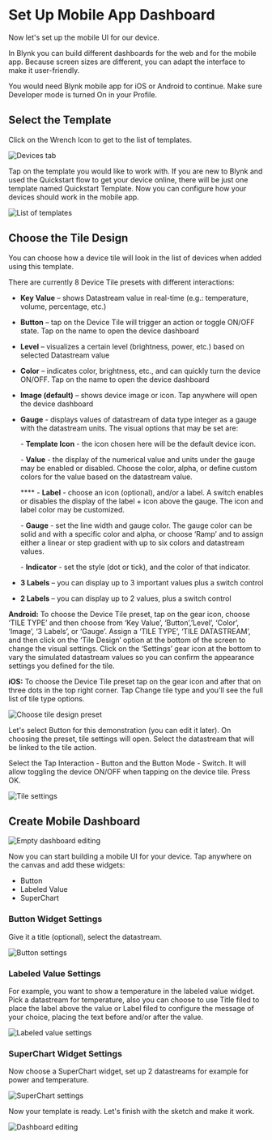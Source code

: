 # Set Up Mobile App Dashboard

Now let's set up the mobile UI for our device.

In Blynk you can build different dashboards for the web and for the mobile app. Because screen sizes are different, you can adapt the interface to make it user-friendly.

You would need Blynk mobile app for iOS or Android to continue. Make sure Developer mode is turned On in your Profile.

## Select the Template

Click on the Wrench Icon to get to the list of templates.&#x20;

![Devices tab](https://user-images.githubusercontent.com/72790181/119994637-7235cd80-bfd5-11eb-9ad5-b932d1bfc1a6.png)

Tap on the template you would like to work with. If you are new to Blynk and used the Quickstart flow to get your device online, there will be just one template named Quickstart Template. Now you can configure how your devices should work in the mobile app.

![List of templates](https://user-images.githubusercontent.com/72790181/119501811-e2dcb000-bd71-11eb-8d15-23889cdc4176.png)

## Choose the Tile Design

You can choose how a device tile will look in the list of devices when added using this template.

There are currently 8 Device Tile presets with different interactions:

* **Key Value** – shows Datastream value in real-time (e.g.: temperature, volume, percentage, etc.)
* **Button** – tap on the Device Tile will trigger an action or toggle ON/OFF state. Tap on the name to open the device dashboard
* **Level** – visualizes a certain level (brightness, power, etc.) based on selected Datastream value
* **Color** – indicates color, brightness, etc., and can quickly turn the device ON/OFF. Tap on the name to open the device dashboard
* **Image (default)** – shows device image or icon. Tap anywhere will open the device dashboard&#x20;
*   **Gauge** - displays values of datastream of data type integer as a gauge with the datastream units. The visual options that may be set are:

    \- **Template Icon** - the icon chosen here will be the default device icon.

    \- **Value** - the display of the numerical value and units under the gauge may be enabled or disabled. Choose the color, alpha, or define custom colors for the value based on the datastream value.

    &#x20;**** - **Label** - choose an icon (optional), and/or a label. A switch enables or disables the display of the label + icon above the gauge. The icon and label color may be customized.

    \- **Gauge** - set the line width and gauge color. The gauge color can be solid and with a specific color and alpha, or choose ‘Ramp’ and to assign either a linear or step gradient with up to six colors and datastream values.

    \- **Indicator** - set the style (dot or tick), and the color of that indicator.
* **3 Labels** – you can display up to 3 important values plus a switch control
* **2 Labels** – you can display up to 2 values, plus a switch control

**Android:** To choose the Device Tile preset, tap on the gear icon, choose ‘TILE TYPE’ and then choose from ‘Key Value’, ‘Button’,’Level’, ‘Color’, ‘Image’, ‘3 Labels’, or ‘Gauge’. Assign a ‘TILE TYPE’, ‘TILE DATASTREAM’, and then click on the ‘Tile Design’ option at the bottom of the screen to change the visual settings. Click on the ‘Settings’ gear icon at the bottom to vary the simulated datastream values so you can confirm the appearance settings you defined for the tile.

**iOS:** To choose the Device Tile preset tap on the gear icon and after that on three dots in the top right corner. Tap Change tile type and you'll see the full list of tile type options.

![Choose tile design preset](https://user-images.githubusercontent.com/72790181/119505413-9a26f600-bd75-11eb-9a73-986f5ab3dce0.png)

Let's select Button for this demonstration (you can edit it later). On choosing the preset, tile settings will open. Select the datastream that will be linked to the tile action.

Select the Tap Interaction - Button and the Button Mode - Switch. It will allow toggling the device ON/OFF when tapping on the device tile. Press OK.

![Tile settings](https://user-images.githubusercontent.com/72790181/119505758-f427bb80-bd75-11eb-8a7a-175df903c363.png)

## Create Mobile Dashboard

![Empty dashboard editing](https://user-images.githubusercontent.com/72790181/119505806-00ac1400-bd76-11eb-9881-42b8daf4c4fb.png)

Now you can start building a mobile UI for your device. Tap anywhere on the canvas and add these widgets:

* Button
* Labeled Value
* SuperChart

### Button Widget Settings

Give it a title (optional), select the datastream.

![Button settings](https://user-images.githubusercontent.com/72790181/119505855-0bff3f80-bd76-11eb-9169-c2a641f49592.png)

### Labeled Value Settings

For example, you want to show a temperature in the labeled value widget.\
Pick a datastream for temperature, also you can choose to use Title filed to place the label above the value or Label filed to configure the message of your choice, placing the text before and/or after the value.

![Labeled value settings](https://user-images.githubusercontent.com/72790181/119505877-10c3f380-bd76-11eb-8a83-e12979866280.png)

### SuperChart Widget Settings

Now choose a SuperChart widget, set up 2 datastreams for example for power and temperature.

![SuperChart settings](https://user-images.githubusercontent.com/72790181/119505920-1ae5f200-bd76-11eb-9d9c-911602789f53.png)

Now your template is ready. Let's finish with the sketch and make it work.

![Dashboard editing](https://user-images.githubusercontent.com/72790181/119506005-2c2efe80-bd76-11eb-8f44-e6181d3b3c38.png)
